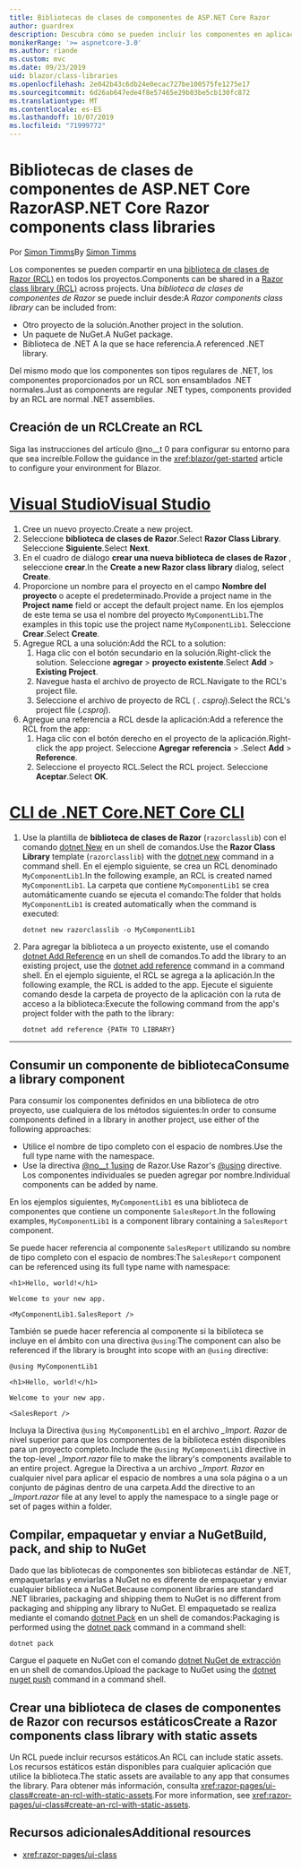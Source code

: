 ```yaml
---
title: Bibliotecas de clases de componentes de ASP.NET Core Razor
author: guardrex
description: Descubra cómo se pueden incluir los componentes en aplicaciones increíbles desde una biblioteca de componentes externos.
monikerRange: '>= aspnetcore-3.0'
ms.author: riande
ms.custom: mvc
ms.date: 09/23/2019
uid: blazor/class-libraries
ms.openlocfilehash: 2e042b43c6db24e0ecac727be100575fe1275e17
ms.sourcegitcommit: 6d26ab647ede4f8e57465e29b03be5cb130fc872
ms.translationtype: MT
ms.contentlocale: es-ES
ms.lasthandoff: 10/07/2019
ms.locfileid: "71999772"
---
```

# <a name="aspnet-core-razor-components-class-libraries"></a><span data-ttu-id="a4638-103">Bibliotecas de clases de componentes de ASP.NET Core Razor</span><span class="sxs-lookup"><span data-stu-id="a4638-103">ASP.NET Core Razor components class libraries</span></span>

<span data-ttu-id="a4638-104">Por [Simon Timms](https://github.com/stimms)</span><span class="sxs-lookup"><span data-stu-id="a4638-104">By [Simon Timms](https://github.com/stimms)</span></span>

<span data-ttu-id="a4638-105">Los componentes se pueden compartir en una [biblioteca de clases de Razor (RCL)](xref:razor-pages/ui-class) en todos los proyectos.</span><span class="sxs-lookup"><span data-stu-id="a4638-105">Components can be shared in a [Razor class library (RCL)](xref:razor-pages/ui-class) across projects.</span></span> <span data-ttu-id="a4638-106">Una *biblioteca de clases de componentes de Razor* se puede incluir desde:</span><span class="sxs-lookup"><span data-stu-id="a4638-106">A *Razor components class library* can be included from:</span></span>

* <span data-ttu-id="a4638-107">Otro proyecto de la solución.</span><span class="sxs-lookup"><span data-stu-id="a4638-107">Another project in the solution.</span></span>
* <span data-ttu-id="a4638-108">Un paquete de NuGet.</span><span class="sxs-lookup"><span data-stu-id="a4638-108">A NuGet package.</span></span>
* <span data-ttu-id="a4638-109">Biblioteca de .NET A la que se hace referencia.</span><span class="sxs-lookup"><span data-stu-id="a4638-109">A referenced .NET library.</span></span>

<span data-ttu-id="a4638-110">Del mismo modo que los componentes son tipos regulares de .NET, los componentes proporcionados por un RCL son ensamblados .NET normales.</span><span class="sxs-lookup"><span data-stu-id="a4638-110">Just as components are regular .NET types, components provided by an RCL are normal .NET assemblies.</span></span>

## <a name="create-an-rcl"></a><span data-ttu-id="a4638-111">Creación de un RCL</span><span class="sxs-lookup"><span data-stu-id="a4638-111">Create an RCL</span></span>

<span data-ttu-id="a4638-112">Siga las instrucciones del artículo @no__t 0 para configurar su entorno para que sea increíble.</span><span class="sxs-lookup"><span data-stu-id="a4638-112">Follow the guidance in the <xref:blazor/get-started> article to configure your environment for Blazor.</span></span>

# <a name="visual-studiotabvisual-studio"></a>[<span data-ttu-id="a4638-113">Visual Studio</span><span class="sxs-lookup"><span data-stu-id="a4638-113">Visual Studio</span></span>](#tab/visual-studio)

1. <span data-ttu-id="a4638-114">Cree un nuevo proyecto.</span><span class="sxs-lookup"><span data-stu-id="a4638-114">Create a new project.</span></span>
1. <span data-ttu-id="a4638-115">Seleccione **biblioteca de clases de Razor**.</span><span class="sxs-lookup"><span data-stu-id="a4638-115">Select **Razor Class Library**.</span></span> <span data-ttu-id="a4638-116">Seleccione **Siguiente**.</span><span class="sxs-lookup"><span data-stu-id="a4638-116">Select **Next**.</span></span>
1. <span data-ttu-id="a4638-117">En el cuadro de diálogo **crear una nueva biblioteca de clases de Razor** , seleccione **crear**.</span><span class="sxs-lookup"><span data-stu-id="a4638-117">In the **Create a new Razor class library** dialog, select **Create**.</span></span>
1. <span data-ttu-id="a4638-118">Proporcione un nombre para el proyecto en el campo **Nombre del proyecto** o acepte el predeterminado.</span><span class="sxs-lookup"><span data-stu-id="a4638-118">Provide a project name in the **Project name** field or accept the default project name.</span></span> <span data-ttu-id="a4638-119">En los ejemplos de este tema se usa el nombre del proyecto `MyComponentLib1`.</span><span class="sxs-lookup"><span data-stu-id="a4638-119">The examples in this topic use the project name `MyComponentLib1`.</span></span> <span data-ttu-id="a4638-120">Seleccione **Crear**.</span><span class="sxs-lookup"><span data-stu-id="a4638-120">Select **Create**.</span></span>
1. <span data-ttu-id="a4638-121">Agregue RCL a una solución:</span><span class="sxs-lookup"><span data-stu-id="a4638-121">Add the RCL to a solution:</span></span>
   1. <span data-ttu-id="a4638-122">Haga clic con el botón secundario en la solución.</span><span class="sxs-lookup"><span data-stu-id="a4638-122">Right-click the solution.</span></span> <span data-ttu-id="a4638-123">Seleccione **agregar** > **proyecto existente**.</span><span class="sxs-lookup"><span data-stu-id="a4638-123">Select **Add** > **Existing Project**.</span></span>
   1. <span data-ttu-id="a4638-124">Navegue hasta el archivo de proyecto de RCL.</span><span class="sxs-lookup"><span data-stu-id="a4638-124">Navigate to the RCL's project file.</span></span>
   1. <span data-ttu-id="a4638-125">Seleccione el archivo de proyecto de RCL ( *. csproj*).</span><span class="sxs-lookup"><span data-stu-id="a4638-125">Select the RCL's project file (*.csproj*).</span></span>
1. <span data-ttu-id="a4638-126">Agregue una referencia a RCL desde la aplicación:</span><span class="sxs-lookup"><span data-stu-id="a4638-126">Add a reference the RCL from the app:</span></span>
   1. <span data-ttu-id="a4638-127">Haga clic con el botón derecho en el proyecto de la aplicación.</span><span class="sxs-lookup"><span data-stu-id="a4638-127">Right-click the app project.</span></span> <span data-ttu-id="a4638-128">Seleccione **Agregar** **referencia** > .</span><span class="sxs-lookup"><span data-stu-id="a4638-128">Select **Add** > **Reference**.</span></span>
   1. <span data-ttu-id="a4638-129">Seleccione el proyecto RCL.</span><span class="sxs-lookup"><span data-stu-id="a4638-129">Select the RCL project.</span></span> <span data-ttu-id="a4638-130">Seleccione **Aceptar**.</span><span class="sxs-lookup"><span data-stu-id="a4638-130">Select **OK**.</span></span>

# <a name="net-core-clitabnetcore-cli"></a>[<span data-ttu-id="a4638-131">CLI de .NET Core</span><span class="sxs-lookup"><span data-stu-id="a4638-131">.NET Core CLI</span></span>](#tab/netcore-cli)

1. <span data-ttu-id="a4638-132">Use la plantilla de **biblioteca de clases de Razor** (`razorclasslib`) con el comando [dotnet New](/dotnet/core/tools/dotnet-new) en un shell de comandos.</span><span class="sxs-lookup"><span data-stu-id="a4638-132">Use the **Razor Class Library** template (`razorclasslib`) with the [dotnet new](/dotnet/core/tools/dotnet-new) command in a command shell.</span></span> <span data-ttu-id="a4638-133">En el ejemplo siguiente, se crea un RCL denominado `MyComponentLib1`.</span><span class="sxs-lookup"><span data-stu-id="a4638-133">In the following example, an RCL is created named `MyComponentLib1`.</span></span> <span data-ttu-id="a4638-134">La carpeta que contiene `MyComponentLib1` se crea automáticamente cuando se ejecuta el comando:</span><span class="sxs-lookup"><span data-stu-id="a4638-134">The folder that holds `MyComponentLib1` is created automatically when the command is executed:</span></span>

   ```dotnetcli
   dotnet new razorclasslib -o MyComponentLib1
   ```

1. <span data-ttu-id="a4638-135">Para agregar la biblioteca a un proyecto existente, use el comando [dotnet Add Reference](/dotnet/core/tools/dotnet-add-reference) en un shell de comandos.</span><span class="sxs-lookup"><span data-stu-id="a4638-135">To add the library to an existing project, use the [dotnet add reference](/dotnet/core/tools/dotnet-add-reference) command in a command shell.</span></span> <span data-ttu-id="a4638-136">En el ejemplo siguiente, el RCL se agrega a la aplicación.</span><span class="sxs-lookup"><span data-stu-id="a4638-136">In the following example, the RCL is added to the app.</span></span> <span data-ttu-id="a4638-137">Ejecute el siguiente comando desde la carpeta de proyecto de la aplicación con la ruta de acceso a la biblioteca:</span><span class="sxs-lookup"><span data-stu-id="a4638-137">Execute the following command from the app's project folder with the path to the library:</span></span>

   ```dotnetcli
   dotnet add reference {PATH TO LIBRARY}
   ```

---

## <a name="consume-a-library-component"></a><span data-ttu-id="a4638-138">Consumir un componente de biblioteca</span><span class="sxs-lookup"><span data-stu-id="a4638-138">Consume a library component</span></span>

<span data-ttu-id="a4638-139">Para consumir los componentes definidos en una biblioteca de otro proyecto, use cualquiera de los métodos siguientes:</span><span class="sxs-lookup"><span data-stu-id="a4638-139">In order to consume components defined in a library in another project, use either of the following approaches:</span></span>

* <span data-ttu-id="a4638-140">Utilice el nombre de tipo completo con el espacio de nombres.</span><span class="sxs-lookup"><span data-stu-id="a4638-140">Use the full type name with the namespace.</span></span>
* <span data-ttu-id="a4638-141">Use la directiva [@no__t 1using](xref:mvc/views/razor#using) de Razor.</span><span class="sxs-lookup"><span data-stu-id="a4638-141">Use Razor's [\@using](xref:mvc/views/razor#using) directive.</span></span> <span data-ttu-id="a4638-142">Los componentes individuales se pueden agregar por nombre.</span><span class="sxs-lookup"><span data-stu-id="a4638-142">Individual components can be added by name.</span></span>

<span data-ttu-id="a4638-143">En los ejemplos siguientes, `MyComponentLib1` es una biblioteca de componentes que contiene un componente `SalesReport`.</span><span class="sxs-lookup"><span data-stu-id="a4638-143">In the following examples, `MyComponentLib1` is a component library containing a `SalesReport` component.</span></span>

<span data-ttu-id="a4638-144">Se puede hacer referencia al componente `SalesReport` utilizando su nombre de tipo completo con el espacio de nombres:</span><span class="sxs-lookup"><span data-stu-id="a4638-144">The `SalesReport` component can be referenced using its full type name with namespace:</span></span>

```cshtml
<h1>Hello, world!</h1>

Welcome to your new app.

<MyComponentLib1.SalesReport />
```

<span data-ttu-id="a4638-145">También se puede hacer referencia al componente si la biblioteca se incluye en el ámbito con una directiva `@using`:</span><span class="sxs-lookup"><span data-stu-id="a4638-145">The component can also be referenced if the library is brought into scope with an `@using` directive:</span></span>

```cshtml
@using MyComponentLib1

<h1>Hello, world!</h1>

Welcome to your new app.

<SalesReport />
```

<span data-ttu-id="a4638-146">Incluya la Directiva `@using MyComponentLib1` en el archivo *_Import. Razor* de nivel superior para que los componentes de la biblioteca estén disponibles para un proyecto completo.</span><span class="sxs-lookup"><span data-stu-id="a4638-146">Include the `@using MyComponentLib1` directive in the top-level *_Import.razor* file to make the library's components available to an entire project.</span></span> <span data-ttu-id="a4638-147">Agregue la Directiva a un archivo *_Import. Razor* en cualquier nivel para aplicar el espacio de nombres a una sola página o a un conjunto de páginas dentro de una carpeta.</span><span class="sxs-lookup"><span data-stu-id="a4638-147">Add the directive to an *_Import.razor* file at any level to apply the namespace to a single page or set of pages within a folder.</span></span>

## <a name="build-pack-and-ship-to-nuget"></a><span data-ttu-id="a4638-148">Compilar, empaquetar y enviar a NuGet</span><span class="sxs-lookup"><span data-stu-id="a4638-148">Build, pack, and ship to NuGet</span></span>

<span data-ttu-id="a4638-149">Dado que las bibliotecas de componentes son bibliotecas estándar de .NET, empaquetarlas y enviarlas a NuGet no es diferente de empaquetar y enviar cualquier biblioteca a NuGet.</span><span class="sxs-lookup"><span data-stu-id="a4638-149">Because component libraries are standard .NET libraries, packaging and shipping them to NuGet is no different from packaging and shipping any library to NuGet.</span></span> <span data-ttu-id="a4638-150">El empaquetado se realiza mediante el comando [dotnet Pack](/dotnet/core/tools/dotnet-pack) en un shell de comandos:</span><span class="sxs-lookup"><span data-stu-id="a4638-150">Packaging is performed using the [dotnet pack](/dotnet/core/tools/dotnet-pack) command in a command shell:</span></span>

```dotnetcli
dotnet pack
```

<span data-ttu-id="a4638-151">Cargue el paquete en NuGet con el comando [dotnet NuGet de extracción](/dotnet/core/tools/dotnet-nuget-push) en un shell de comandos.</span><span class="sxs-lookup"><span data-stu-id="a4638-151">Upload the package to NuGet using the [dotnet nuget push](/dotnet/core/tools/dotnet-nuget-push) command in a command shell.</span></span>

## <a name="create-a-razor-components-class-library-with-static-assets"></a><span data-ttu-id="a4638-152">Crear una biblioteca de clases de componentes de Razor con recursos estáticos</span><span class="sxs-lookup"><span data-stu-id="a4638-152">Create a Razor components class library with static assets</span></span>

<span data-ttu-id="a4638-153">Un RCL puede incluir recursos estáticos.</span><span class="sxs-lookup"><span data-stu-id="a4638-153">An RCL can include static assets.</span></span> <span data-ttu-id="a4638-154">Los recursos estáticos están disponibles para cualquier aplicación que utilice la biblioteca.</span><span class="sxs-lookup"><span data-stu-id="a4638-154">The static assets are available to any app that consumes the library.</span></span> <span data-ttu-id="a4638-155">Para obtener más información, consulta <xref:razor-pages/ui-class#create-an-rcl-with-static-assets>.</span><span class="sxs-lookup"><span data-stu-id="a4638-155">For more information, see <xref:razor-pages/ui-class#create-an-rcl-with-static-assets>.</span></span>

## <a name="additional-resources"></a><span data-ttu-id="a4638-156">Recursos adicionales</span><span class="sxs-lookup"><span data-stu-id="a4638-156">Additional resources</span></span>

* <xref:razor-pages/ui-class>
